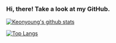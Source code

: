 ### Hi, there! Take a look at my GitHub.

[![Keonyoung's github stats](https://github-readme-stats.vercel.app/api?username=k-young-passionate&card_width=500)](https://github.com/k-young-passionate/github-readme-stats)


[![Top Langs](https://github-readme-stats.vercel.app/api/top-langs/?username=k-young-passionate&hide=jupyter%20notebook&langs_count=7&card_width=500)](https://github.com/k-young-passionate/github-readme-stats)
